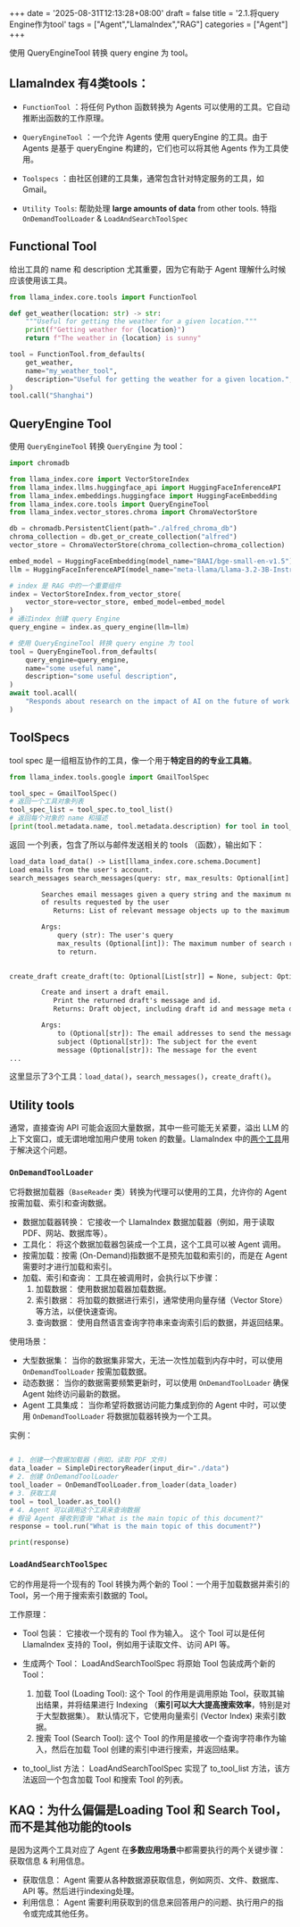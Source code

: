 +++
date = '2025-08-31T12:13:28+08:00'
draft = false
title = '2.1.将query Engine作为tool'
tags = ["Agent","LlamaIndex","RAG"]
categories = ["Agent"]
+++


使用 QueryEngineTool 转换 query engine 为 tool。

## LlamaIndex 有4类tools：

  - `FunctionTool` ：将任何 Python 函数转换为 Agents 可以使用的工具。它自动推断出函数的工作原理。

  - `QueryEngineTool` ：一个允许 Agents 使用 queryEngine 的工具。由于 Agents 是基于 queryEngine 构建的，它们也可以将其他 Agents 作为工具使用。

  - `Toolspecs` ：由社区创建的工具集，通常包含针对特定服务的工具，如 Gmail。

  - `Utility Tools`: 帮助处理 **large amounts of data** from other tools. 特指 `OnDemandToolLoader` & `LoadAndSearchToolSpec`


## Functional Tool

给出工具的 name 和 description 尤其重要，因为它有助于 Agent 理解什么时候应该使用该工具。

~~~py
from llama_index.core.tools import FunctionTool

def get_weather(location: str) -> str:
    """Useful for getting the weather for a given location."""
    print(f"Getting weather for {location}")
    return f"The weather in {location} is sunny"

tool = FunctionTool.from_defaults(
    get_weather,
    name="my_weather_tool",
    description="Useful for getting the weather for a given location.",
)
tool.call("Shanghai")
~~~


## QueryEngine Tool

使用 `QueryEngineTool` 转换 `QueryEngine` 为 tool：

~~~py
import chromadb

from llama_index.core import VectorStoreIndex
from llama_index.llms.huggingface_api import HuggingFaceInferenceAPI
from llama_index.embeddings.huggingface import HuggingFaceEmbedding
from llama_index.core.tools import QueryEngineTool
from llama_index.vector_stores.chroma import ChromaVectorStore

db = chromadb.PersistentClient(path="./alfred_chroma_db")
chroma_collection = db.get_or_create_collection("alfred")
vector_store = ChromaVectorStore(chroma_collection=chroma_collection)

embed_model = HuggingFaceEmbedding(model_name="BAAI/bge-small-en-v1.5")
llm = HuggingFaceInferenceAPI(model_name="meta-llama/Llama-3.2-3B-Instruct")

# index 是 RAG 中的一个重要组件
index = VectorStoreIndex.from_vector_store(
    vector_store=vector_store, embed_model=embed_model
)
# 通过index 创建 query Engine
query_engine = index.as_query_engine(llm=llm)

# 使用 QueryEngineTool 转换 query engine 为 tool
tool = QueryEngineTool.from_defaults(
    query_engine=query_engine,
    name="some useful name",
    description="some useful description",
)
await tool.acall(
    "Responds about research on the impact of AI on the future of work and society?"
)
~~~

## ToolSpecs

tool spec 是一组相互协作的工具，像一个用于**特定目的的专业工具箱**。

~~~py
from llama_index.tools.google import GmailToolSpec

tool_spec = GmailToolSpec()
# 返回一个工具对象列表
tool_spec_list = tool_spec.to_tool_list() 
# 返回每个对象的 name 和描述
[print(tool.metadata.name, tool.metadata.description) for tool in tool_spec_list]
~~~

返回 一个列表，包含了所以与邮件发送相关的 tools （函数），输出如下：

~~~txt
load_data load_data() -> List[llama_index.core.schema.Document]
Load emails from the user's account.
search_messages search_messages(query: str, max_results: Optional[int] = None)

        Searches email messages given a query string and the maximum number
        of results requested by the user
           Returns: List of relevant message objects up to the maximum number of results.

        Args:
            query (str): The user's query
            max_results (Optional[int]): The maximum number of search results
            to return.

        
create_draft create_draft(to: Optional[List[str]] = None, subject: Optional[str] = None, message: Optional[str] = None) -> str

        Create and insert a draft email.
           Print the returned draft's message and id.
           Returns: Draft object, including draft id and message meta data.

        Args:
            to (Optional[str]): The email addresses to send the message to
            subject (Optional[str]): The subject for the event
            message (Optional[str]): The message for the event
...
~~~

这里显示了3个工具：`load_data()`，`search_messages()`，`create_draft()`。


## Utility tools

通常，直接查询 API 可能会返回大量数据，其中一些可能无关紧要，溢出 LLM 的上下文窗口，或无谓地增加用户使用 token 的数量。LlamaIndex 中的[两个工具](https://llamahub.ai/)用于解决这个问题。

### `OnDemandToolLoader`

它将数据加载器（`BaseReader` 类）转换为代理可以使用的工具，允许你的 Agent 按需加载、索引和查询数据。

  - 数据加载器转换： 它接收一个 LlamaIndex 数据加载器（例如，用于读取 PDF、网站、数据库等）。
  - 工具化： 将这个数据加载器包装成一个工具，这个工具可以被 Agent 调用。
  - 按需加载：按需 (On-Demand)指数据不是预先加载和索引的，而是在 Agent 需要时才进行加载和索引。
  - 加载、索引和查询： 工具在被调用时，会执行以下步骤：
      1. 加载数据： 使用数据加载器加载数据。
      2. 索引数据： 将加载的数据进行索引，通常使用向量存储（Vector Store）等方法，以便快速查询。
      3. 查询数据： 使用自然语言查询字符串来查询索引后的数据，并返回结果。

使用场景：

- 大型数据集： 当你的数据集非常大，无法一次性加载到内存中时，可以使用 `OnDemandToolLoader` 按需加载数据。
- 动态数据： 当你的数据需要频繁更新时，可以使用 `OnDemandToolLoader` 确保 Agent 始终访问最新的数据。
- Agent 工具集成： 当你希望将数据访问能力集成到你的 Agent 中时，可以使用 `OnDemandToolLoader` 将数据加载器转换为一个工具。

实例：

~~~py

# 1. 创建一个数据加载器 (例如，读取 PDF 文件)
data_loader = SimpleDirectoryReader(input_dir="./data")
# 2. 创建 OnDemandToolLoader
tool_loader = OnDemandToolLoader.from_loader(data_loader)
# 3. 获取工具
tool = tool_loader.as_tool()
# 4. Agent 可以调用这个工具来查询数据
# 假设 Agent 接收到查询 "What is the main topic of this document?"
response = tool.run("What is the main topic of this document?")

print(response)
~~~


### `LoadAndSearchToolSpec`

它的作用是将一个现有的 Tool 转换为两个新的 Tool：一个用于加载数据并索引的 Tool，另一个用于搜索索引数据的 Tool。

工作原理：

  - Tool 包装： 它接收一个现有的 Tool 作为输入。 这个 Tool 可以是任何 LlamaIndex 支持的 Tool，例如用于读取文件、访问 API 等。
  - 生成两个 Tool： LoadAndSearchToolSpec 将原始 Tool 包装成两个新的 Tool：
      1. 加载 Tool (Loading Tool): 这个 Tool 的作用是调用原始 Tool，获取其输出结果，并将结果进行 Indexing （**索引可以大大提高搜索效率**，特别是对于大型数据集）。 默认情况下，它使用向量索引 (Vector Index) 来索引数据。
      2. 搜索 Tool (Search Tool): 这个 Tool 的作用是接收一个查询字符串作为输入，然后在加载 Tool 创建的索引中进行搜索，并返回结果。

  - to_tool_list 方法： LoadAndSearchToolSpec 实现了 to_tool_list 方法，该方法返回一个包含加载 Tool 和搜索 Tool 的列表。


## KAQ：为什么偏偏是Loading Tool 和 Search Tool，而不是其他功能的tools

是因为这两个工具对应了 Agent 在**多数应用场景**中都需要执行的两个关键步骤：获取信息 & 利用信息。

  - 获取信息： Agent 需要从各种数据源获取信息，例如网页、文件、数据库、API 等。然后进行indexing处理。
  - 利用信息： Agent 需要利用获取到的信息来回答用户的问题、执行用户的指令或完成其他任务。

